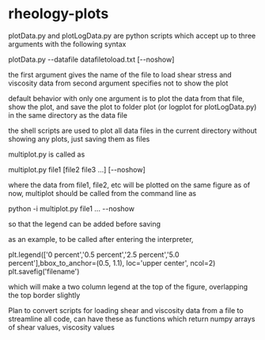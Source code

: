 # rheology-plots

plotData.py and plotLogData.py are python scripts which accept up to three arguments with the following syntax

plotData.py --datafile datafiletoload.txt [--noshow]

the first argument gives the name of the file to load shear stress and viscosity data from
second argument specifies not to show the plot

default behavior with only one argument is to plot the data from that file, show the plot, and save the plot to folder plot (or logplot for plotLogData.py) in the same directory as the data file

the shell scripts are used to plot all data files in the current directory without showing any plots, just saving them as files

multiplot.py is called as

multiplot.py file1 [file2 file3 ...] [--noshow]

where the data from file1, file2, etc will be plotted on the same figure
as of now, multiplot should be called from the command line as

python -i multiplot.py file1 ... --noshow

so that the legend can be added before saving

as an example, to be called after entering the interpreter,

plt.legend(['0 percent','0.5 percent','2.5 percent','5.0 percent'],bbox_to_anchor=(0.5, 1.1), loc='upper center', ncol=2)
plt.savefig('filename')

which will make a two column legend at the top of the figure, overlapping the top border slightly

Plan to convert scripts for loading shear and viscosity data from a file to streamline all code, can have these as functions which return numpy arrays of shear values, viscosity values